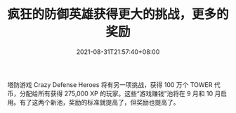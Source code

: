 ﻿---
title: "疯狂的防御英雄获得更大的挑战，更多的奖励"
date: 2021-08-31T21:57:40+08:00
lastmod: 2021-08-31T16:45:40+08:00
draft: false
authors: ["Duncan"]
description: "塔防游戏 Crazy Defense Heroes 将有另一项挑战，获得 100 万个 TOWER 代币，分配给所有获得 275,000 XP 的玩家。这些“游戏赚钱”池将在 9 月和 10 月启用。有了这两个新池，奖励的标准就提高了，但奖励也提高了。"
featuredImage: "crazy-defense-heroes-gets-bigger-challenge-more-rewards.png"
tags: ["Virtual World","虚拟世界","Play to Earn"]
categories: ["news"]
news: ["虚拟世界"]
weight: 
lightgallery: true
pinned: false
recommend: false
recommend1: false
---

塔防游戏 Crazy Defense Heroes 将有另一项挑战，获得 100 万个 TOWER 代币，分配给所有获得 275,000 XP 的玩家。这些“游戏赚钱”池将在 9 月和 10 月启用。有了这两个新池，奖励的标准就提高了，但奖励也提高了。

<!--more-->

